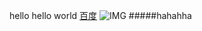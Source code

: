 hello
<h>hello world</h>
<a href="www.baidu.com">百度</a>
![IMG](/blob/master/src/images/111.png)
#####hahahha
